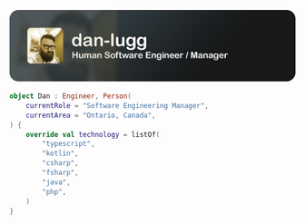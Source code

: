<!--suppress HtmlDeprecatedAttribute -->

<p align="center">
    <img src="./assets/luggsoft-dan-lugg.png?raw=true" alt="dan-lugg" />
</p>


```kotlin
object Dan : Engineer, Person(
    currentRole = "Software Engineering Manager",
    currentArea = "Ontario, Canada",
) {
    override val technology = listOf(
        "typescript",
        "kotlin",
        "csharp", 
        "fsharp", 
        "java", 
        "php",
    )
}
```

